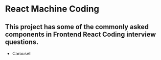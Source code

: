 # React Machine Coding

## This project has some of the commonly asked components in Frontend React Coding interview questions.

- Carousel

